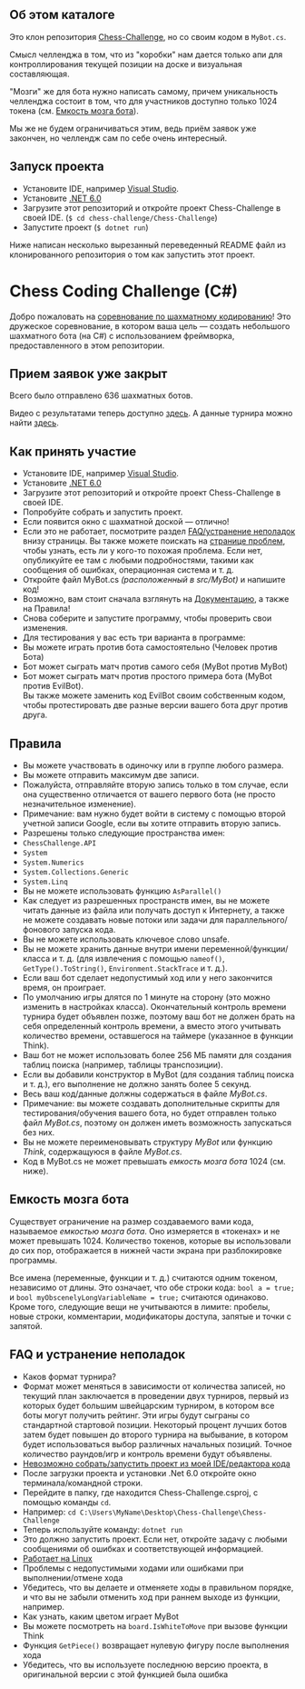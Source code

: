 ## Об этом каталоге

Это клон репозитория [Chess-Challenge](https://github.com/SebLague/Chess-Challenge/tree/main), но со своим кодом в `MyBot.cs`.

Смысл челленджа в том, что из "коробки" нам дается только апи для контроллирования текущей позиции на доске и визуальная составляющая.

"Мозги" же для бота нужно написать самому, причем уникальность челленджа состоит в том, что для участников доступно только 1024 токена (см. [Емкость мозга бота](#емкость-мозга-бота)).

Мы же не будем ограничиваться этим, ведь приём заявок уже закончен, но челлендж сам по себе очень интересный.

## Запуск проекта

- Установите IDE, например [Visual Studio](https://visualstudio.microsoft.com/downloads/).
- Установите [.NET 6.0](https://dotnet.microsoft.com/en-us/download/dotnet/6.0)
- Загрузите этот репозиторий и откройте проект Chess-Challenge в своей IDE. (`$ cd chess-challenge/Chess-Challenge`)
- Запустите проект (`$ dotnet run`)

Ниже написан несколько вырезанный переведенный README файл из клонированного репозитория о том как запустить этот проект.

# Chess Coding Challenge (C#)

Добро пожаловать на [соревнование по шахматному кодированию](https://youtu.be/iScy18pVR58)! Это дружеское соревнование, в котором ваша цель — создать небольшого шахматного бота (на C#) с использованием фреймворка, предоставленного в этом репозитории.

## Прием заявок уже закрыт

Всего было отправлено 636 шахматных ботов.

Видео с результатами теперь доступно [здесь](https://youtu.be/Ne40a5LkK6A).
А данные турнира можно найти [здесь](https://github.com/SebLague/Tiny-Chess-Bot-Challenge-Results).

## Как принять участие

- Установите IDE, например [Visual Studio](https://visualstudio.microsoft.com/downloads/).
- Установите [.NET 6.0](https://dotnet.microsoft.com/en-us/download)
- Загрузите этот репозиторий и откройте проект Chess-Challenge в своей IDE.
- Попробуйте собрать и запустить проект.
- Если появится окно с шахматной доской — отлично!
- Если это не работает, посмотрите раздел [FAQ/устранение неполадок](#faq-and-troubleshooting) внизу страницы. Вы также можете поискать на [странице проблем](https://github.com/SebLague/Chess-Challenge/issues), чтобы узнать, есть ли у кого-то похожая проблема. Если нет, опубликуйте ее там с любыми подробностями, такими как сообщения об ошибках, операционная система и т. д.
- Откройте файл MyBot.cs _(расположенный в src/MyBot)_ и напишите код!
- Возможно, вам стоит сначала взглянуть на [Документацию](https://seblague.github.io/chess-coding-challenge/documentation/), а также на Правила!
- Снова соберите и запустите программу, чтобы проверить свои изменения.
- Для тестирования у вас есть три варианта в программе:
- Вы можете играть против бота самостоятельно (Человек против Бота)
- Бот может сыграть матч против самого себя (MyBot против MyBot)
- Бот может сыграть матч против простого примера бота (MyBot против EvilBot).<br>Вы также можете заменить код EvilBot своим собственным кодом, чтобы протестировать две разные версии вашего бота друг против друга.

## Правила

- Вы можете участвовать в одиночку или в группе любого размера.
- Вы можете отправить максимум две записи.
- Пожалуйста, отправляйте вторую запись только в том случае, если она существенно отличается от вашего первого бота (не просто незначительное изменение).
- Примечание: вам нужно будет войти в систему с помощью второй учетной записи Google, если вы хотите отправить вторую запись.
- Разрешены только следующие пространства имен:
- `ChessChallenge.API`
- `System`
- `System.Numerics`
- `System.Collections.Generic`
- `System.Linq`
- Вы не можете использовать функцию `AsParallel()`
- Как следует из разрешенных пространств имен, вы не можете читать данные из файла или получать доступ к Интернету, а также не можете создавать новые потоки или задачи для параллельного/фонового запуска кода.
- Вы не можете использовать ключевое слово unsafe.
- Вы не можете хранить данные внутри имени переменной/функции/класса и т. д. (для извлечения с помощью `nameof()`, `GetType().ToString()`, `Environment.StackTrace` и т. д.).
- Если ваш бот сделает недопустимый ход или у него закончится время, он проиграет.
- По умолчанию игры длятся по 1 минуте на сторону (это можно изменить в настройках класса). Окончательный контроль времени турнира будет объявлен позже, поэтому ваш бот не должен брать на себя определенный контроль времени, а вместо этого учитывать количество времени, оставшегося на таймере (указанное в функции Think).
- Ваш бот не может использовать более 256 МБ памяти для создания таблиц поиска (например, таблицы транспозиции).
- Если вы добавили конструктор в MyBot (для создания таблиц поиска и т. д.), его выполнение не должно занять более 5 секунд.
- Весь ваш код/данные должны содержаться в файле _MyBot.cs_.
- Примечание: вы можете создавать дополнительные скрипты для тестирования/обучения вашего бота, но будет отправлен только файл _MyBot.cs_, поэтому он должен иметь возможность запускаться без них.
- Вы не можете переименовывать структуру _MyBot_ или функцию _Think_, содержащуюся в файле _MyBot.cs_.
- Код в MyBot.cs не может превышать _емкость мозга бота_ 1024 (см. ниже).

## Емкость мозга бота

Существует ограничение на размер создаваемого вами кода, называемое _емкостью мозга бота_. Оно измеряется в «токенах» и не может превышать 1024. Количество токенов, которые вы использовали до сих пор, отображается в нижней части экрана при разблокировке программы.

Все имена (переменные, функции и т. д.) считаются одним токеном, независимо от длины. Это означает, что обе строки кода: `bool a = true;` и `bool myObscenelyLongVariableName = true;` считаются одинаково. Кроме того, следующие вещи не учитываются в лимите: пробелы, новые строки, комментарии, модификаторы доступа, запятые и точки с запятой.

## FAQ и устранение неполадок

- Каков формат турнира?
- Формат может меняться в зависимости от количества записей, но текущий план заключается в проведении двух турниров, первый из которых будет большим швейцарским турниром, в котором все боты могут получить рейтинг. Эти игры будут сыграны со стандартной стартовой позиции. Некоторый процент лучших ботов затем будет повышен до второго турнира на выбывание, в котором будет использоваться выбор различных начальных позиций. Точное количество раундов/игр и контроль времени будут объявлены.
- [Невозможно собрать/запустить проект из моей IDE/редактора кода](https://github.com/SebLague/Chess-Challenge/issues/85)
- После загрузки проекта и установки .Net 6.0 откройте окно терминала/командной строки.
- Перейдите в папку, где находится Chess-Challenge.csproj, с помощью команды `cd`.
- Например: `cd C:\Users\MyName\Desktop\Chess-Challenge\Chess-Challenge`
- Теперь используйте команду: `dotnet run`
- Это должно запустить проект. Если нет, откройте задачу с любыми сообщениями об ошибках и соответствующей информацией.
- [Работает на Linux](https://github.com/SebLague/Chess-Challenge/discussions/3)
- Проблемы с недопустимыми ходами или ошибками при выполнении/отмене хода
- Убедитесь, что вы делаете и отменяете ходы в правильном порядке, и что вы не забыли отменить ход при раннем выходе из функции, например.
- Как узнать, каким цветом играет MyBot
- Вы можете посмотреть на `board.IsWhiteToMove` при вызове функции Think
- Функция `GetPiece()` возвращает нулевую фигуру после выполнения хода
- Убедитесь, что вы используете последнюю версию проекта, в оригинальной версии с этой функцией была ошибка

